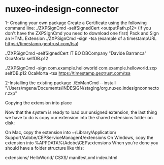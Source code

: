 # nuxeo-indesign-connector

1- Creating your own package
Create a Certificate using the following command line:
./ZXPSignCmd -selfSignedCert <countryCode> <stateOrProvince> <organization> <commonName> <password> <outputPath.p12>
(If you don't have the ZXPSignCmd you need to download one first)
Pack and Sign an HTML Extension
./ZXPSignCmd -sign <inputDirectory> <outputZxp> <p12> <p12Password> -tsa <timestampURL>
(example of a timestampURL https://timestamp.geotrust.com/tsa)

./ZXPSignCmd -selfSignedCert IT BO DBCompany "Davide Barranca" OcaMorta selfDB.p12


./ZXPSignCmd -sign com.example.helloworld com.example.helloworld.zxp selfDB.p12 OcaMorta -tsa https://timestamp.geotrust.com/tsa


2-Installing the existing package
./ExManCmd --install "/Users/mgena/Documents/INDESIGN/staging/org.nuxeo.indesignconnector.zxp"


Copying the extension into place

Now that the system is ready to load our unsigned extension, the last thing we have to do is copy our extension into the shared extensions folder on disk:

On Mac, copy the extension into ~/Library/Application\ Support/Adobe/CEPServiceManager4/extensions
On Windows, copy the extension into %APPDATA%\Adobe\CEP\extensions
When you're done you should have a folder structure like this:

extensions/
    HelloWorld/
        CSXS/
            manifest.xml
        index.html
